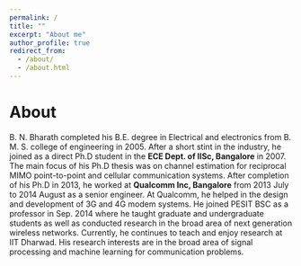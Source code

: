 ```yaml
---
permalink: /
title: ""
excerpt: "About me"
author_profile: true
redirect_from: 
  - /about/
  - /about.html
---
```


# About 

B. N. Bharath completed his B.E. degree in Electrical and electronics  from B. M. S. college of engineering in 2005. After a short stint in the industry, he joined as a direct Ph.D student in the **ECE Dept. of IISc, Bangalore** in 2007. The main focus of his Ph.D thesis was on channel estimation  for reciprocal MIMO point-to-point and cellular communication systems.  After completion of his Ph.D in 2013, he worked at **Qualcomm Inc, Bangalore** from 2013 July to 2014 August as a senior engineer. At Qualcomm, he  helped in the design and development of 3G and 4G modem systems. He  joined PESIT BSC as a professor in Sep. 2014 where he taught graduate  and undergraduate students as well as conducted research in the broad  area of next generation wireless networks. Currently, he continues to  teach and enjoy research at IIT Dharwad. His research interests are in  the broad area of signal processing and machine learning for  communication problems.
